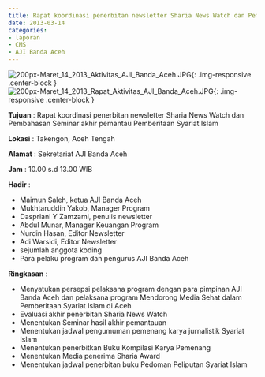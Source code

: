 ```yaml
---
title: Rapat koordinasi penerbitan newsletter Sharia News Watch dan Pembahasan Seminar akhir pemantau Pemberitaan Syariat Islam
date: 2013-03-14
categories:
- laporan
- CMS
- AJI Banda Aceh
---
```


![200px-Maret_14_2013_Aktivitas_AJI_Banda_Aceh.JPG](/uploads/200px-Maret_14_2013_Aktivitas_AJI_Banda_Aceh.JPG){: .img-responsive .center-block }
![200px-Maret_14_2013_Rapat_Aktivitas_AJI_Banda_Aceh.JPG](/uploads/200px-Maret_14_2013_Rapat_Aktivitas_AJI_Banda_Aceh.JPG){: .img-responsive .center-block }

**Tujuan** : Rapat koordinasi penerbitan newsletter Sharia News Watch dan Pembahasan Seminar akhir pemantau Pemberitaan Syariat Islam

**Lokasi** : Takengon, Aceh Tengah

**Alamat** : Sekretariat AJI Banda Aceh

**Jam** : 10.00 s.d 13.00  WIB

**Hadir** : 
* Maimun Saleh, ketua AJI Banda Aceh
* Mukhtaruddin Yakob, Manager Program
* Daspriani Y Zamzami, penulis newsletter
* Abdul Munar, Manager Keuangan Program
* Nurdin Hasan, Editor Newsletter
* Adi Warsidi, Editor Newsletter
* sejumlah anggota koding
* Para pelaku program dan pengurus AJI Banda Aceh

**Ringkasan** : 
* Menyatukan persepsi pelaksana program dengan para pimpinan AJI Banda Aceh dan pelaksana program Mendorong Media Sehat dalam Pemberitaan Syariat Islam di Aceh
* Evaluasi akhir penerbitan Sharia News Watch
* Menentukan Seminar hasil akhir pemantauan 
* Menentukan jadwal pengumuman pemenang karya jurnalistik Syariat Islam
* Menentukan penerbitkan Buku Kompilasi Karya Pemenang
* Menentukan Media penerima Sharia Award
* Menentukan jadwal penerbitan buku Pedoman Peliputan Syariat Islam
